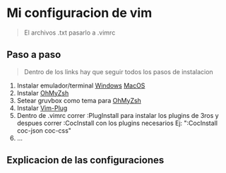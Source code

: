 # Mi configuracion de vim
> El archivos .txt pasarlo a .vimrc

## Paso a paso
> Dentro de los links hay que seguir todos los pasos de instalacion

1. Instalar emulador/terminal [Windows](https://awesomeopensource.com/project/felixse/FluentTerminal) [MacOS](https://iterm2.com)
2. Instalar [OhMyZsh](https://github.com/ohmyzsh/ohmyzsh)
3. Setear gruvbox como tema para [OhMyZsh](https://github.com/sbugzu/gruvbox-zsh)
4. Instalar [Vim-Plug](https://github.com/junegunn/vim-plug)
5. Dentro de .vimrc correr :PlugInstall para instalar los plugins de 3ros y despues correr :CocInstall con los plugins necesarios Ej: ":CocInstall coc-json coc-css"
6. ...

## Explicacion de las configuraciones
